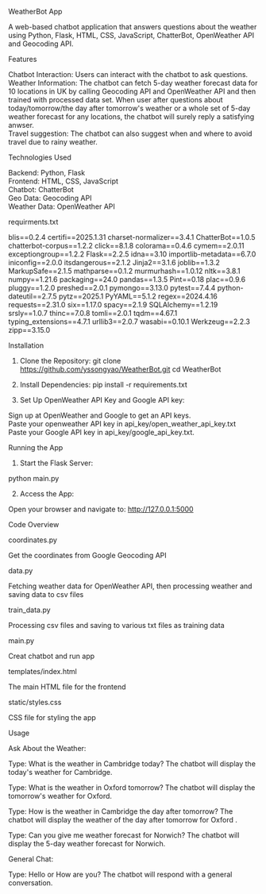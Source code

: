 WeatherBot App 

A web-based chatbot application that answers questions about the weather using Python, Flask, HTML, CSS, JavaScript, ChatterBot, OpenWeather API and Geocoding API.

Features 

Chatbot Interaction: Users can interact with the chatbot to ask questions.  
Weather Information: The chatbot can fetch 5-day weather forecast data for 10 locations in UK by calling Geocoding API and OpenWeather API and then trained with processed data set. When user after questions about today/tomorrow/the day after tomorrow's weather or a whole set of 5-day weather forecast for any locations, the chatbot will surely reply a satisfying anwser.  
Travel suggestion: The chatbot can also suggest when and where to avoid travel due to rainy weather.  

Technologies Used 

Backend: Python, Flask   
Frontend: HTML, CSS, JavaScript   
Chatbot: ChatterBot   
Geo Data: Geocoding API   
Weather Data: OpenWeather API   

requirments.txt 

blis==0.2.4
certifi==2025.1.31
charset-normalizer==3.4.1
ChatterBot==1.0.5
chatterbot-corpus==1.2.2
click==8.1.8
colorama==0.4.6
cymem==2.0.11
exceptiongroup==1.2.2
Flask==2.2.5
idna==3.10
importlib-metadata==6.7.0
iniconfig==2.0.0
itsdangerous==2.1.2
Jinja2==3.1.6
joblib==1.3.2
MarkupSafe==2.1.5
mathparse==0.1.2
murmurhash==1.0.12
nltk==3.8.1
numpy==1.21.6
packaging==24.0
pandas==1.3.5
Pint==0.18
plac==0.9.6
pluggy==1.2.0
preshed==2.0.1
pymongo==3.13.0
pytest==7.4.4
python-dateutil==2.7.5
pytz==2025.1
PyYAML==5.1.2
regex==2024.4.16
requests==2.31.0
six==1.17.0
spacy==2.1.9
SQLAlchemy==1.2.19
srsly==1.0.7
thinc==7.0.8
tomli==2.0.1
tqdm==4.67.1
typing_extensions==4.7.1
urllib3==2.0.7
wasabi==0.10.1
Werkzeug==2.2.3
zipp==3.15.0


Installation 

1. Clone the Repository: 
git clone https://github.com/yssongyao/WeatherBot.git
cd WeatherBot

2. Install Dependencies: 
pip install -r requirements.txt

3. Set Up OpenWeather API Key and Google API key: 

Sign up at OpenWeather and Google to get an API keys.  
Paste your openweather API key in api_key/open_weather_api_key.txt  
Paste your Google API key in api_key/google_api_key.txt.  

Running the App  
1. Start the Flask Server:

python main.py 

2. Access the App:

Open your browser and navigate to:
http://127.0.0.1:5000 

Code Overview   
 
coordinates.py 

Get the coordinates from Google Geocoding API  


data.py 

Fetching weather data for OpenWeather API, then processing weather and saving data to csv files   


train_data.py 

Processing csv files and saving to various txt files as training data   


main.py 

Creat chatbot and run app   

templates/index.html 

The main HTML file for the frontend   

static/styles.css 

CSS file for styling the app   

Usage   


Ask About the Weather:   


Type: What is the weather in Cambridge today? 
The chatbot will display the today's weather for Cambridge.   

Type: What is the weather in Oxford tomorrow? 
The chatbot will display the tomorrow's weather for Oxford.  

Type: How is the weather in Cambridge the day after tomorrow? The chatbot will display the weather of the day after tomorrow for Oxford . 

Type: Can you give me weather forecast for Norwich? 
The chatbot will display the 5-day weather forecast for Norwich. 

General Chat:  

Type: Hello or How are you? 
The chatbot will respond with a general conversation.
